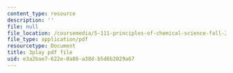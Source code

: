 ```yaml
---
content_type: resource
description: ''
file: null
file_location: /coursemedia/5-111-principles-of-chemical-science-fall-2008/e3a2bae7622e0a86a38db5d6b2029a67_l_oKZG_PqlA.pdf
file_type: application/pdf
resourcetype: Document
title: 3play pdf file
uid: e3a2bae7-622e-0a86-a38d-b5d6b2029a67
---
```

